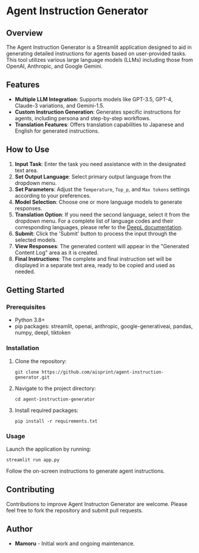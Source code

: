 # Agent Instruction Generator

## Overview

The Agent Instruction Generator is a Streamlit application designed to aid in generating detailed instructions for agents based on user-provided tasks. This tool utilizes various large language models (LLMs) including those from OpenAI, Anthropic, and Google Gemini.

## Features

- **Multiple LLM Integration**: Supports models like GPT-3.5, GPT-4, Claude-3 variations, and Gemini-1.5.
- **Custom Instruction Generation**: Generates specific instructions for agents, including persona and step-by-step workflows.
- **Translation Features**: Offers translation capabilities to Japanese and English for generated instructions.

## How to Use

1. **Input Task**: Enter the task you need assistance with in the designated text area.
2. **Set Output Language**: Select primary output language from the dropdown menu.
3. **Set Parameters**: Adjust the `Temperature`, `Top_p`, and `Max tokens` settings according to your preferences.
4. **Model Selection**: Choose one or more language models to generate responses.
5. **Translation Option**: If you need the second language, select it from the dropdown menu. For a complete list of language codes and their corresponding languages, please refer to the [DeepL documentation](https://developers.deepl.com/docs/resources/supported-languages). 
6. **Submit**: Click the 'Submit' button to process the input through the selected models.
7. **View Responses**: The generated content will appear in the "Generated Content Log" area as it is created.
8. **Final Instructions**: The complete and final instruction set will be displayed in a separate text area, ready to be copied and used as needed.

## Getting Started

### Prerequisites

- Python 3.8+
- pip packages: streamlit, openai, anthropic, google-generativeai, pandas, numpy, deepl, tiktoken

### Installation

1. Clone the repository:
   ```
   git clone https://github.com/aisprint/agent-instruction-generator.git
   ```
2. Navigate to the project directory:
   ```
   cd agent-instruction-generator
   ```
3. Install required packages:
   ```
   pip install -r requirements.txt
   ```

### Usage

Launch the application by running:
```
streamlit run app.py
```
Follow the on-screen instructions to generate agent instructions.

## Contributing

Contributions to improve Agent Instructon Generator are welcome. Please feel free to fork the repository and submit pull requests.

## Author

- **Mamoru** - Initial work and ongoing maintenance.

